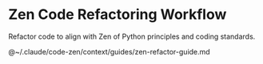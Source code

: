 # Zen Code Refactoring Workflow

Refactor code to align with Zen of Python principles and coding standards.

@~/.claude/code-zen/context/guides/zen-refactor-guide.md
